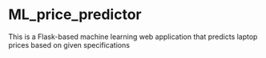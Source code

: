# ML_price_predictor
This is a Flask-based machine learning web application that predicts laptop prices based on given specifications
